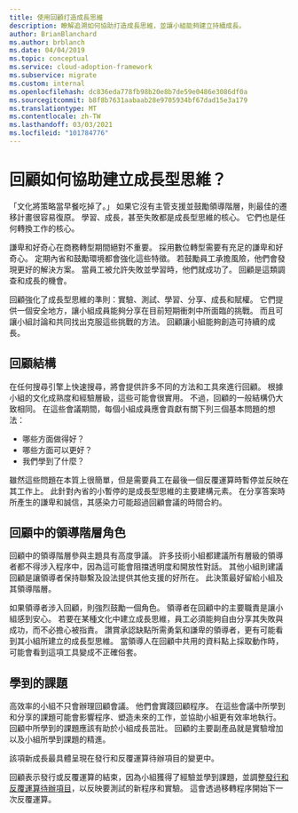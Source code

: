```yaml
---
title: 使用回顧打造成長思維
description: 瞭解追溯如何協助打造成長思維，並讓小組能夠建立持續成長。
author: BrianBlanchard
ms.author: brblanch
ms.date: 04/04/2019
ms.topic: conceptual
ms.service: cloud-adoption-framework
ms.subservice: migrate
ms.custom: internal
ms.openlocfilehash: dc836eda778fb98b20e8b7de59e0486e3086df0a
ms.sourcegitcommit: b8f8b7631aabaab28e9705934bf67dad15e3a179
ms.translationtype: MT
ms.contentlocale: zh-TW
ms.lasthandoff: 03/03/2021
ms.locfileid: "101784776"
---
```

# <a name="how-do-retrospectives-help-build-a-growth-mindset"></a>回顧如何協助建立成長型思維？

「文化將策略當早餐吃掉了。」 如果它沒有主管支援並鼓勵領導階層，則最佳的遷移計畫很容易復原。 學習、成長，甚至失敗都是成長型思維的核心。 它們也是任何轉換工作的核心。

謙卑和好奇心在商務轉型期間絕對不重要。 採用數位轉型需要有充足的謙卑和好奇心。 定期內省和鼓勵環境都會強化這些特徵。 若鼓勵員工承擔風險，他們會發現更好的解決方案。 當員工被允許失敗並學習時，他們就成功了。 回顧是這類調查和成長的機會。

回顧強化了成長型思維的準則：實驗、測試、學習、分享、成長和賦權。 它們提供一個安全地方，讓小組成員能夠分享在目前短期衝刺中所面臨的挑戰。 而且可讓小組討論和共同找出克服這些挑戰的方法。 回顧讓小組能夠創造可持續的成長。

## <a name="retrospective-structure"></a>回顧結構

在任何搜尋引擎上快速搜尋，將會提供許多不同的方法和工具來進行回顧。 根據小組的文化成熟度和經驗層級，這些可能會很實用。 不過，回顧的一般結構仍大致相同。 在這些會議期間，每個小組成員應會貢獻有關下列三個基本問題的想法：

- 哪些方面做得好？
- 哪些方面可以更好？
- 我們學到了什麼？

雖然這些問題在本質上很簡單，但是需要員工在最後一個反覆運算時暫停並反映在其工作上。 此針對內省的小暫停的是成長型思維的主要建構元素。 在分享答案時所產生的謙卑和誠信，其感染力可能超過回顧會議的時間合約。

## <a name="leaderships-role-in-a-retrospective"></a>回顧中的領導階層角色

回顧中的領導階層參與主題具有高度爭議。 許多技術小組都建議所有層級的領導者都不得涉入程序中，因為這可能會阻擋透明度和開放性對話。 其他小組則建議回顧是讓領導者保持聯繫及設法提供其他支援的好所在。 此決策最好留給小組及其領導階層。

如果領導者涉入回顧，則強烈鼓勵一個角色。 領導者在回顧中的主要職責是讓小組感到安心。 若要在某種文化中建立成長思維，員工必須能夠自由分享其失敗與成功，而不必擔心被指責。 讚賞承認缺點所需勇氣和謙卑的領導者，更有可能看到其小組所建立的成長型思維。 當領導人在回顧中共用的資料點上採取動作時，可能會看到這項工具變成不正確俗套。

## <a name="lessons-learned"></a>學到的課題

高效率的小組不只會辦理回顧會議。 他們會實踐回顧程序。 在這些會議中所學到和分享的課題可能會影響程序、塑造未來的工作，並協助小組更有效率地執行。 回顧中所學到的課題應該有助於小組成長茁壯。 回顧的主要副產品就是實驗增加以及小組所學到課題的精進。

該項新成長最具體呈現在發行和反覆運算待辦項目的變更中。

回顧表示發行或反覆運算的結束，因為小組獲得了經驗並學到課題，並調整[發行和反覆運算待辦項目](../assess/release-iteration-backlog.md)，以反映要測試的新程序和實驗。 這會透過移轉程序開始下一次反覆運算。
